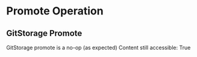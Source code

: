 # Promote Operation


## GitStorage Promote

GitStorage promote is a no-op (as expected)
Content still accessible: True
